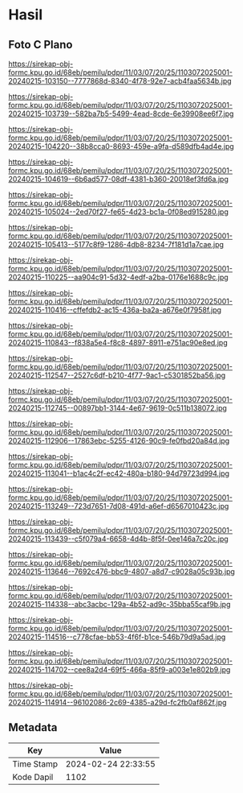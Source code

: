 # Hasil

## Foto C Plano

https://sirekap-obj-formc.kpu.go.id/68eb/pemilu/pdpr/11/03/07/20/25/1103072025001-20240215-103150--7777868d-8340-4f78-92e7-acb4faa5634b.jpg

https://sirekap-obj-formc.kpu.go.id/68eb/pemilu/pdpr/11/03/07/20/25/1103072025001-20240215-103739--582ba7b5-5499-4ead-8cde-6e39908ee6f7.jpg

https://sirekap-obj-formc.kpu.go.id/68eb/pemilu/pdpr/11/03/07/20/25/1103072025001-20240215-104220--38b8cca0-8693-459e-a9fa-d589dfb4ad4e.jpg

https://sirekap-obj-formc.kpu.go.id/68eb/pemilu/pdpr/11/03/07/20/25/1103072025001-20240215-104619--6b6ad577-08df-4381-b360-20018ef3fd6a.jpg

https://sirekap-obj-formc.kpu.go.id/68eb/pemilu/pdpr/11/03/07/20/25/1103072025001-20240215-105024--2ed70f27-fe65-4d23-bc1a-0f08ed915280.jpg

https://sirekap-obj-formc.kpu.go.id/68eb/pemilu/pdpr/11/03/07/20/25/1103072025001-20240215-105413--5177c8f9-1286-4db8-8234-7f181d1a7cae.jpg

https://sirekap-obj-formc.kpu.go.id/68eb/pemilu/pdpr/11/03/07/20/25/1103072025001-20240215-110225--aa904c91-5d32-4edf-a2ba-0176e1688c9c.jpg

https://sirekap-obj-formc.kpu.go.id/68eb/pemilu/pdpr/11/03/07/20/25/1103072025001-20240215-110416--cffefdb2-ac15-436a-ba2a-a676e0f7958f.jpg

https://sirekap-obj-formc.kpu.go.id/68eb/pemilu/pdpr/11/03/07/20/25/1103072025001-20240215-110843--f838a5e4-f8c8-4897-8911-e751ac90e8ed.jpg

https://sirekap-obj-formc.kpu.go.id/68eb/pemilu/pdpr/11/03/07/20/25/1103072025001-20240215-112547--2527c6df-b210-4f77-9ac1-c5301852ba56.jpg

https://sirekap-obj-formc.kpu.go.id/68eb/pemilu/pdpr/11/03/07/20/25/1103072025001-20240215-112745--00897bb1-3144-4e67-9619-0c511b138072.jpg

https://sirekap-obj-formc.kpu.go.id/68eb/pemilu/pdpr/11/03/07/20/25/1103072025001-20240215-112906--17863ebc-5255-4126-90c9-fe0fbd20a84d.jpg

https://sirekap-obj-formc.kpu.go.id/68eb/pemilu/pdpr/11/03/07/20/25/1103072025001-20240215-113041--b1ac4c2f-ec42-480a-b180-94d79723d994.jpg

https://sirekap-obj-formc.kpu.go.id/68eb/pemilu/pdpr/11/03/07/20/25/1103072025001-20240215-113249--723d7651-7d08-491d-a6ef-d6567010423c.jpg

https://sirekap-obj-formc.kpu.go.id/68eb/pemilu/pdpr/11/03/07/20/25/1103072025001-20240215-113439--c5f079a4-6658-4d4b-8f5f-0ee146a7c20c.jpg

https://sirekap-obj-formc.kpu.go.id/68eb/pemilu/pdpr/11/03/07/20/25/1103072025001-20240215-113646--7692c476-bbc9-4807-a8d7-c9028a05c93b.jpg

https://sirekap-obj-formc.kpu.go.id/68eb/pemilu/pdpr/11/03/07/20/25/1103072025001-20240215-114338--abc3acbc-129a-4b52-ad9c-35bba55caf9b.jpg

https://sirekap-obj-formc.kpu.go.id/68eb/pemilu/pdpr/11/03/07/20/25/1103072025001-20240215-114516--c778cfae-bb53-4f6f-b1ce-546b79d9a5ad.jpg

https://sirekap-obj-formc.kpu.go.id/68eb/pemilu/pdpr/11/03/07/20/25/1103072025001-20240215-114702--cee8a2d4-69f5-466a-85f9-a003e1e802b9.jpg

https://sirekap-obj-formc.kpu.go.id/68eb/pemilu/pdpr/11/03/07/20/25/1103072025001-20240215-114914--96102086-2c69-4385-a29d-fc2fb0af862f.jpg


## Metadata

| Key        | Value               |
| ---------- | ------------------- |
| Time Stamp | 2024-02-24 22:33:55 |
| Kode Dapil | 1102                |



